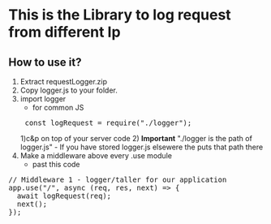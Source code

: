 # This is the Library to log request from different Ip

## How to use it?
1) Extract requestLogger.zip
2) Copy logger.js to your folder.
3) import logger
    - for common JS
    <pre> const logRequest = require("./logger"); </pre>    
    1)c&p on top of your server code
    2) **Important** "./logger is the path of logger.js" 
        - If you have stored logger.js elsewere the puts that path there
4) Make a middleware above every .use module
    - past this code
<pre>
// Middleware 1 - logger/taller for our application
app.use("/", async (req, res, next) => {
  await logRequest(req);
  next();
});
</pre>
   

